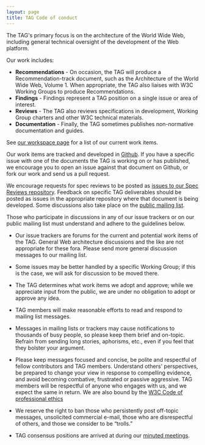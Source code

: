 ```yaml
---
layout: page
title: TAG Code of conduct
---
```


The TAG's primary focus is on the architecture of the World Wide Web, including general technical oversight of the development of the Web platform.

Our work includes:

 * **Recommendations** - On occasion, the TAG will produce a Recommendation-track document, such as the Architecture of the World Wide Web, Volume 1. When appropriate, the TAG also liaises with W3C Working Groups to produce Recommendations.
 * **Findings** - Findings represent a TAG position on a single issue or area of interest.
 * **Reviews** - The TAG also reviews specifications in development, Working Group charters and other W3C technical materials.
 * **Documentation** - Finally, the TAG sometimes publishes non-normative documentation and guides.
 
See [our workspace page](https://github.com/w3ctag/) for a list of our current work items.

Our work items are tracked and developed in [Github](https://github.com/w3ctag/). If you have a specific issue with one of the documents the TAG is working on or has published, we encourage you to open an issue against that document on Github, or fork our work and send us a pull request.

We encourage requests for spec reviews to be posted as [issues to our Spec Reviews repository](https://github.com/w3ctag/spec-reviews/issues). Feedback on specific TAG deliverables should be posted as issues in the appropriate repository where that document is being developed.  Some discussions also take place on the [public mailing list](https://lists.w3.org/Archives/Public/www-tag/).

Those who participate in discussions in any of our issue trackers or on our public mailing list must understand and adhere to the guidelines below.

* Our issue trackers are forums for the current and potential work items of the TAG. General Web architecture discussions and the like are not appropriate for these fora.  Please send more general discussion messages to our mailing list.

* Some issues may be better handled by a specific Working Group; if this is the case, we will ask for discussion to be moved there.

* The TAG determines what work items we adopt and approve; while we appreciate input from the public, we are under no obligation to adopt or approve any idea.

* TAG members will make reasonable efforts to read and respond to mailing list messages.

* Messages in mailing lists or trackers may cause notifications to thousands of busy people, so please keep them brief and on-topic. Refrain from sending long stories, aphorisms, etc., even if you feel that they bolster your argument.

* Please keep messages focused and concise, be polite and respectful of fellow contributors and TAG members. Understand others' perspectives, be prepared to change your view in response to compelling evidence, and avoid becoming combative, frustrated or passive aggressive.  TAG members will be respectful of anyone who engages with us, and we expect the same in return.  We are also bound by the [W3C Code of professional ethics](https://github.com/w3ctag/w3ctag.github.io/blob/master/about/tagcodeofconduct.md)

* We reserve the right to ban those who persistently post off-topic messages, unsolicited commercial e-mail, those who are disrespectful of others, and those we consider to be “trolls.”

* TAG consensus positions are arrived at during our [minuted meetings](https://github.com/w3ctag/meetings).
